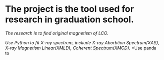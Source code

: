 # The project is the tool used for research in graduation school.

*The research is to find original magnetism of LCO.*

*Use Python to fit X-ray spectrum, incliude X-ray Aborbtion Spectrum(XAS), X-ray Magnetism Linear(XMLD), Coherent Spectrum(XMCD).*
*Use panda to 
